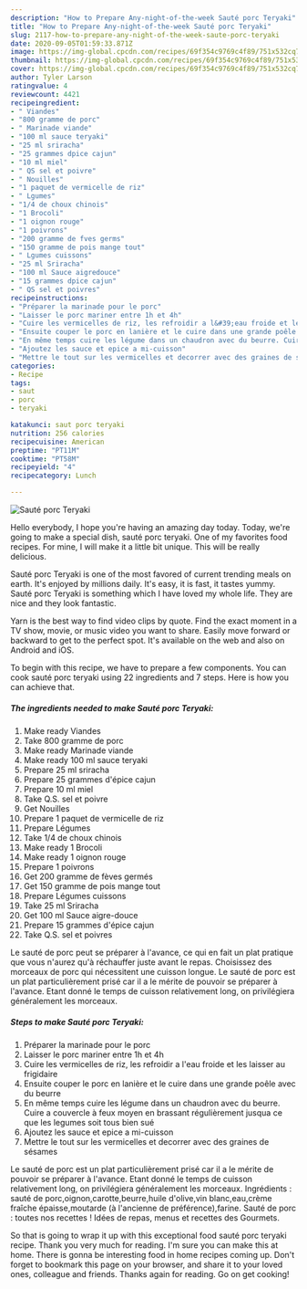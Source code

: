```yaml
---
description: "How to Prepare Any-night-of-the-week Sauté porc Teryaki"
title: "How to Prepare Any-night-of-the-week Sauté porc Teryaki"
slug: 2117-how-to-prepare-any-night-of-the-week-saute-porc-teryaki
date: 2020-09-05T01:59:33.871Z
image: https://img-global.cpcdn.com/recipes/69f354c9769c4f89/751x532cq70/saute-porc-teryaki-photo-principale-de-la-recette.jpg
thumbnail: https://img-global.cpcdn.com/recipes/69f354c9769c4f89/751x532cq70/saute-porc-teryaki-photo-principale-de-la-recette.jpg
cover: https://img-global.cpcdn.com/recipes/69f354c9769c4f89/751x532cq70/saute-porc-teryaki-photo-principale-de-la-recette.jpg
author: Tyler Larson
ratingvalue: 4
reviewcount: 4421
recipeingredient:
- " Viandes"
- "800 gramme de porc"
- " Marinade viande"
- "100 ml sauce teryaki"
- "25 ml sriracha"
- "25 grammes dpice cajun"
- "10 ml miel"
- " QS sel et poivre"
- " Nouilles"
- "1 paquet de vermicelle de riz"
- " Lgumes"
- "1/4 de choux chinois"
- "1 Brocoli"
- "1 oignon rouge"
- "1 poivrons"
- "200 gramme de fves germs"
- "150 gramme de pois mange tout"
- " Lgumes cuissons"
- "25 ml Sriracha"
- "100 ml Sauce aigredouce"
- "15 grammes dpice cajun"
- " QS sel et poivres"
recipeinstructions:
- "Préparer la marinade pour le porc"
- "Laisser le porc mariner entre 1h et 4h"
- "Cuire les vermicelles de riz, les refroidir a l&#39;eau froide et les laisser au frigidaire"
- "Ensuite couper le porc en lanière et le cuire dans une grande poêle avec du beurre"
- "En même temps cuire les légume dans un chaudron avec du beurre. Cuire a couvercle à feux moyen en brassant régulièrement jusqua ce que les legumes soit tous bien sué"
- "Ajoutez les sauce et epice a mi-cuisson"
- "Mettre le tout sur les vermicelles et decorrer avec des graines de sésames"
categories:
- Recipe
tags:
- saut
- porc
- teryaki

katakunci: saut porc teryaki 
nutrition: 256 calories
recipecuisine: American
preptime: "PT11M"
cooktime: "PT58M"
recipeyield: "4"
recipecategory: Lunch

---
```



![Sauté porc Teryaki](https://img-global.cpcdn.com/recipes/69f354c9769c4f89/751x532cq70/saute-porc-teryaki-photo-principale-de-la-recette.jpg)

Hello everybody, I hope you're having an amazing day today. Today, we're going to make a special dish, sauté porc teryaki. One of my favorites food recipes. For mine, I will make it a little bit unique. This will be really delicious.

Sauté porc Teryaki is one of the most favored of current trending meals on earth. It's enjoyed by millions daily. It's easy, it is fast, it tastes yummy. Sauté porc Teryaki is something which I have loved my whole life. They are nice and they look fantastic.

Yarn is the best way to find video clips by quote. Find the exact moment in a TV show, movie, or music video you want to share. Easily move forward or backward to get to the perfect spot. It&#39;s available on the web and also on Android and iOS.


To begin with this recipe, we have to prepare a few components. You can cook sauté porc teryaki using 22 ingredients and 7 steps. Here is how you can achieve that.

<!--inarticleads1-->

##### The ingredients needed to make Sauté porc Teryaki:

1. Make ready  Viandes
1. Take 800 gramme de porc
1. Make ready  Marinade viande
1. Make ready 100 ml sauce teryaki
1. Prepare 25 ml sriracha
1. Prepare 25 grammes d&#39;épice cajun
1. Prepare 10 ml miel
1. Take  Q.S. sel et poivre
1. Get  Nouilles
1. Prepare 1 paquet de vermicelle de riz
1. Prepare  Légumes
1. Take 1/4 de choux chinois
1. Make ready 1 Brocoli
1. Make ready 1 oignon rouge
1. Prepare 1 poivrons
1. Get 200 gramme de fèves germés
1. Get 150 gramme de pois mange tout
1. Prepare  Légumes cuissons
1. Take 25 ml Sriracha
1. Get 100 ml Sauce aigre-douce
1. Prepare 15 grammes d&#39;épice cajun
1. Take  Q.S. sel et poivres


Le sauté de porc peut se préparer à l&#39;avance, ce qui en fait un plat pratique que vous n&#39;aurez qu&#39;à réchauffer juste avant le repas. Choisissez des morceaux de porc qui nécessitent une cuisson longue. Le sauté de porc est un plat particulièrement prisé car il a le mérite de pouvoir se préparer à l&#39;avance. Etant donné le temps de cuisson relativement long, on privilégiera généralement les morceaux. 

<!--inarticleads2-->

##### Steps to make Sauté porc Teryaki:

1. Préparer la marinade pour le porc
1. Laisser le porc mariner entre 1h et 4h
1. Cuire les vermicelles de riz, les refroidir a l&#39;eau froide et les laisser au frigidaire
1. Ensuite couper le porc en lanière et le cuire dans une grande poêle avec du beurre
1. En même temps cuire les légume dans un chaudron avec du beurre. Cuire a couvercle à feux moyen en brassant régulièrement jusqua ce que les legumes soit tous bien sué
1. Ajoutez les sauce et epice a mi-cuisson
1. Mettre le tout sur les vermicelles et decorrer avec des graines de sésames


Le sauté de porc est un plat particulièrement prisé car il a le mérite de pouvoir se préparer à l&#39;avance. Etant donné le temps de cuisson relativement long, on privilégiera généralement les morceaux. Ingrédients : sauté de porc,oignon,carotte,beurre,huile d&#39;olive,vin blanc,eau,crème fraîche épaisse,moutarde (à l&#39;ancienne de préférence),farine. Sauté de porc : toutes nos recettes ! Idées de repas, menus et recettes des Gourmets. 

So that is going to wrap it up with this exceptional food sauté porc teryaki recipe. Thank you very much for reading. I'm sure you can make this at home. There is gonna be interesting food in home recipes coming up. Don't forget to bookmark this page on your browser, and share it to your loved ones, colleague and friends. Thanks again for reading. Go on get cooking!
